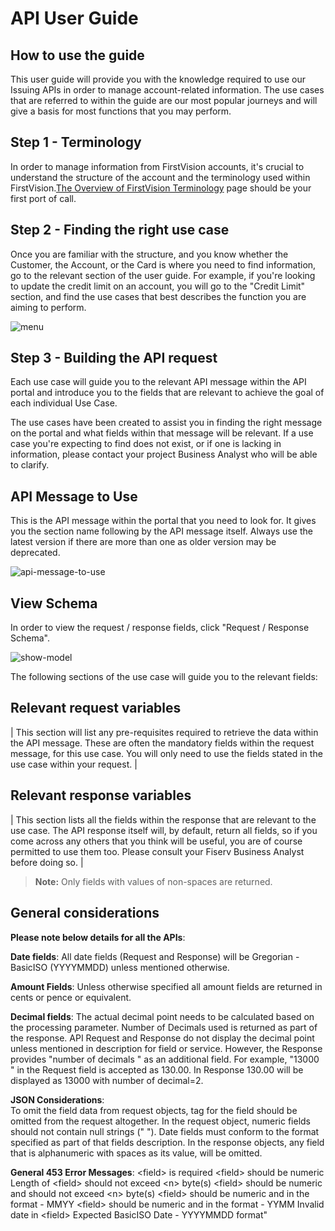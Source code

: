 API User Guide
==============

How to use the guide
--------------------

This user guide will provide you with the knowledge required to use our Issuing APIs in order to manage account-related information. The use cases that are referred to within the guide are our most popular journeys and will give a basis for most functions that you may perform.

Step 1 - Terminology
--------------------

In order to manage information from FirstVision accounts, it's crucial to understand the structure of the account and the terminology used within FirstVision.[The Overview of FirstVision Terminology](./?path=docs/getting-started/OverviewOfFirstVisionTerminology.md) page should be your first port of call.

Step 2 - Finding the right use case
-----------------------------------

Once you are familiar with the structure, and you know whether the Customer, the Account, or the Card is where you need to find information, go to the relevant section of the user guide. For example, if you're looking to update the credit limit on an account, you will go to the "Credit Limit" section, and find the use cases that best describes the function you are aiming to perform.

<img style="display:block;margin:0 auto;" alt="menu" src="/assets/images/menu.jpg">

Step 3 - Building the API request
---------------------------------

Each use case will guide you to the relevant API message within the API portal and introduce you to the fields that are relevant to achieve the goal of each individual Use Case.

The use cases have been created to assist you in finding the right message on the portal and what fields within that message will be relevant. If a use case you're expecting to find does not exist, or if one is lacking in information, please contact your project Business Analyst who will be able to clarify.

API Message to Use
------------------

This is the API message within the portal that you need to look for. It gives you the section name following by the API message itself. Always use the latest version if there are more than one as older version may be deprecated.

<img style="display:block;margin:0 auto;" alt="api-message-to-use" src="/assets/images/api-message-to-use.jpg">

View Schema
------------------

In order to view the request / response fields, click "Request / Response Schema".

<img style="display:block;margin:0 auto;" alt="show-model" src="/assets/images/show-model.jpg">

The following sections of the use case will guide you to the relevant fields:

Relevant request variables
--------------------------

| This section will list any pre-requisites required to retrieve the data within the API message. These are often the mandatory fields within the request message, for this use case. You will only need to use the fields stated in the use case within your request. |

Relevant response variables
---------------------------

| This section lists all the fields within the response that are relevant to the use case. The API response itself will, by default, return all fields, so if you come across any others that you think will be useful, you are of course permitted to use them too. Please consult your Fiserv Business Analyst before doing so. |

>**Note:** Only fields with values of non-spaces are returned.

General considerations
----------------------

**Please note below details for all the APIs**:

**Date fields**: All date fields (Request and Response) will be Gregorian - BasicISO (YYYYMMDD) unless mentioned otherwise.

**Amount Fields**: Unless otherwise specified all amount fields are returned in cents or pence or equivalent. </br>

**Decimal fields**: The actual decimal point needs to be calculated based on the processing parameter. Number of Decimals used is returned as part of the response. API Request and Response do not display the decimal point unless mentioned in description for field or service. However, the Response provides  "number of decimals " as an additional field. For example, "13000 " in the Request field is accepted as 130.00. In Response 130.00 will be displayed as 13000 with number of decimal=2. </br>

**JSON Considerations**: </br>
 To omit the field data from request objects, tag for the field should be omitted from the request altogether.
 In the request object, numeric fields should not contain null strings (" ").
 Date fields must conform to the format specified as part of that fields description.
 In the response objects, any field that is alphanumeric with spaces as its value, will be omitted. </br>

**General 453 Error Messages**:
 &lt;field&gt; is required
 &lt;field&gt; should be numeric
 Length of &lt;field&gt; should not exceed &lt;n&gt; byte(s)
 &lt;field&gt; should be numeric and should not exceed &lt;n&gt; byte(s)
 &lt;field&gt; should be numeric and in the format - MMYY
 &lt;field&gt; should be numeric and in the format - YYMM
 Invalid date in &lt;field&gt; Expected BasicISO Date - YYYYMMDD format"
